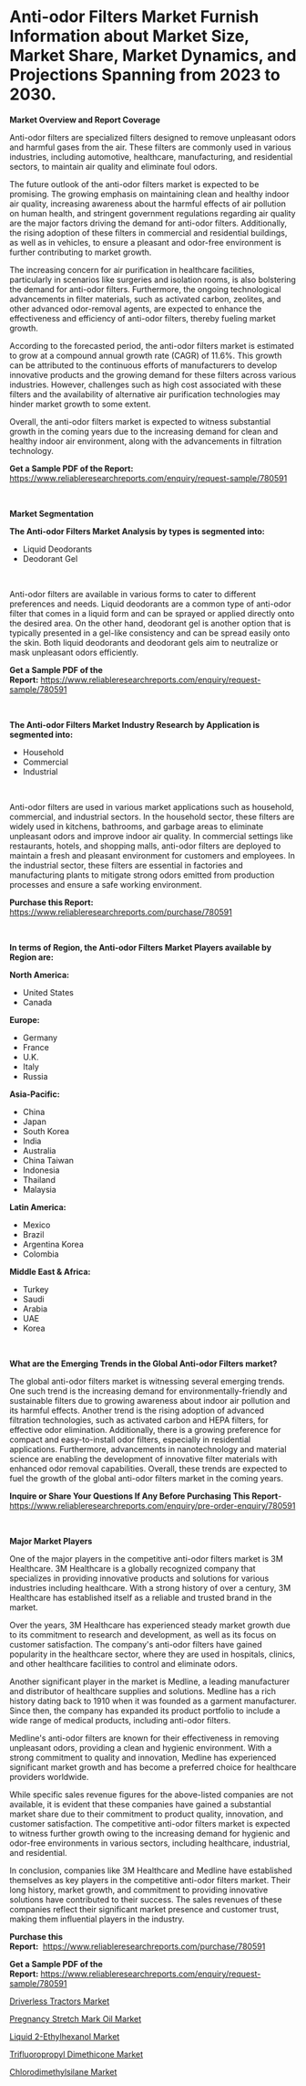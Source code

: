 <p><h1>Anti-odor Filters Market Furnish Information about Market Size, Market Share, Market Dynamics, and Projections Spanning from 2023 to 2030.</h1></p><p><strong>Market Overview and Report Coverage</strong></p>
<p><p>Anti-odor filters are specialized filters designed to remove unpleasant odors and harmful gases from the air. These filters are commonly used in various industries, including automotive, healthcare, manufacturing, and residential sectors, to maintain air quality and eliminate foul odors.</p><p>The future outlook of the anti-odor filters market is expected to be promising. The growing emphasis on maintaining clean and healthy indoor air quality, increasing awareness about the harmful effects of air pollution on human health, and stringent government regulations regarding air quality are the major factors driving the demand for anti-odor filters. Additionally, the rising adoption of these filters in commercial and residential buildings, as well as in vehicles, to ensure a pleasant and odor-free environment is further contributing to market growth.</p><p>The increasing concern for air purification in healthcare facilities, particularly in scenarios like surgeries and isolation rooms, is also bolstering the demand for anti-odor filters. Furthermore, the ongoing technological advancements in filter materials, such as activated carbon, zeolites, and other advanced odor-removal agents, are expected to enhance the effectiveness and efficiency of anti-odor filters, thereby fueling market growth.</p><p>According to the forecasted period, the anti-odor filters market is estimated to grow at a compound annual growth rate (CAGR) of 11.6%. This growth can be attributed to the continuous efforts of manufacturers to develop innovative products and the growing demand for these filters across various industries. However, challenges such as high cost associated with these filters and the availability of alternative air purification technologies may hinder market growth to some extent.</p><p>Overall, the anti-odor filters market is expected to witness substantial growth in the coming years due to the increasing demand for clean and healthy indoor air environment, along with the advancements in filtration technology.</p></p>
<p><strong>Get a Sample PDF of the Report:</strong> <a href="https://www.reliableresearchreports.com/enquiry/request-sample/780591">https://www.reliableresearchreports.com/enquiry/request-sample/780591</a></p>
<p>&nbsp;</p>
<p><strong>Market Segmentation</strong></p>
<p><strong>The Anti-odor Filters Market Analysis by types is segmented into:</strong></p>
<p><ul><li>Liquid Deodorants</li><li>Deodorant Gel</li></ul></p>
<p>&nbsp;</p>
<p><p>Anti-odor filters are available in various forms to cater to different preferences and needs. Liquid deodorants are a common type of anti-odor filter that comes in a liquid form and can be sprayed or applied directly onto the desired area. On the other hand, deodorant gel is another option that is typically presented in a gel-like consistency and can be spread easily onto the skin. Both liquid deodorants and deodorant gels aim to neutralize or mask unpleasant odors efficiently.</p></p>
<p><strong>Get a Sample PDF of the Report:</strong>&nbsp;<a href="https://www.reliableresearchreports.com/enquiry/request-sample/780591">https://www.reliableresearchreports.com/enquiry/request-sample/780591</a></p>
<p>&nbsp;</p>
<p><strong>The Anti-odor Filters Market Industry Research by Application is segmented into:</strong></p>
<p><ul><li>Household</li><li>Commercial</li><li>Industrial</li></ul></p>
<p>&nbsp;</p>
<p><p>Anti-odor filters are used in various market applications such as household, commercial, and industrial sectors. In the household sector, these filters are widely used in kitchens, bathrooms, and garbage areas to eliminate unpleasant odors and improve indoor air quality. In commercial settings like restaurants, hotels, and shopping malls, anti-odor filters are deployed to maintain a fresh and pleasant environment for customers and employees. In the industrial sector, these filters are essential in factories and manufacturing plants to mitigate strong odors emitted from production processes and ensure a safe working environment.</p></p>
<p><strong>Purchase this Report:</strong>&nbsp; <a href="https://www.reliableresearchreports.com/purchase/780591">https://www.reliableresearchreports.com/purchase/780591</a></p>
<p>&nbsp;</p>
<p><strong>In terms of Region, the Anti-odor Filters Market Players available by Region are:</strong></p>
<p>
    <p> <strong> North America: </strong>
        <ul>
            <li>United States</li>
            <li>Canada</li>
        </ul>
        </p> 
    <p> <strong> Europe: </strong>
        <ul>
            <li>Germany</li>
            <li>France</li>
            <li>U.K.</li>
            <li>Italy</li>
            <li>Russia</li>
        </ul>
        </p> 
    <p> <strong> Asia-Pacific: </strong>
        <ul>
            <li>China</li>
            <li>Japan</li>
            <li>South Korea</li>
            <li>India</li>
            <li>Australia</li>
            <li>China Taiwan</li>
            <li>Indonesia</li>
            <li>Thailand</li>
            <li>Malaysia</li>
        </ul>
        </p> 
    <p> <strong> Latin America: </strong>
        <ul>
            <li>Mexico</li>
            <li>Brazil</li>
            <li>Argentina Korea</li>
            <li>Colombia</li>
        </ul>
        </p> 
    <p> <strong> Middle East & Africa: </strong>
        <ul>
            <li>Turkey</li>
            <li>Saudi</li>
            <li>Arabia</li>
            <li>UAE</li>
            <li>Korea</li>
        </ul>
    </p>
    </p>
<p>&nbsp;</p>
<p><strong>What are the Emerging Trends in the Global Anti-odor Filters market?</strong></p>
<p><p>The global anti-odor filters market is witnessing several emerging trends. One such trend is the increasing demand for environmentally-friendly and sustainable filters due to growing awareness about indoor air pollution and its harmful effects. Another trend is the rising adoption of advanced filtration technologies, such as activated carbon and HEPA filters, for effective odor elimination. Additionally, there is a growing preference for compact and easy-to-install odor filters, especially in residential applications. Furthermore, advancements in nanotechnology and material science are enabling the development of innovative filter materials with enhanced odor removal capabilities. Overall, these trends are expected to fuel the growth of the global anti-odor filters market in the coming years.</p></p>
<p><strong>Inquire or Share Your Questions If Any Before Purchasing This Report</strong>- <a href="https://www.reliableresearchreports.com/enquiry/pre-order-enquiry/780591">https://www.reliableresearchreports.com/enquiry/pre-order-enquiry/780591</a></p>
<p>&nbsp;</p>
<p><strong>Major Market Players</strong></p>
<p><p>One of the major players in the competitive anti-odor filters market is 3M Healthcare. 3M Healthcare is a globally recognized company that specializes in providing innovative products and solutions for various industries including healthcare. With a strong history of over a century, 3M Healthcare has established itself as a reliable and trusted brand in the market.</p><p>Over the years, 3M Healthcare has experienced steady market growth due to its commitment to research and development, as well as its focus on customer satisfaction. The company's anti-odor filters have gained popularity in the healthcare sector, where they are used in hospitals, clinics, and other healthcare facilities to control and eliminate odors.</p><p>Another significant player in the market is Medline, a leading manufacturer and distributor of healthcare supplies and solutions. Medline has a rich history dating back to 1910 when it was founded as a garment manufacturer. Since then, the company has expanded its product portfolio to include a wide range of medical products, including anti-odor filters.</p><p>Medline's anti-odor filters are known for their effectiveness in removing unpleasant odors, providing a clean and hygienic environment. With a strong commitment to quality and innovation, Medline has experienced significant market growth and has become a preferred choice for healthcare providers worldwide.</p><p>While specific sales revenue figures for the above-listed companies are not available, it is evident that these companies have gained a substantial market share due to their commitment to product quality, innovation, and customer satisfaction. The competitive anti-odor filters market is expected to witness further growth owing to the increasing demand for hygienic and odor-free environments in various sectors, including healthcare, industrial, and residential.</p><p>In conclusion, companies like 3M Healthcare and Medline have established themselves as key players in the competitive anti-odor filters market. Their long history, market growth, and commitment to providing innovative solutions have contributed to their success. The sales revenues of these companies reflect their significant market presence and customer trust, making them influential players in the industry.</p></p>
<p><strong>Purchase this Report:</strong>&nbsp;&nbsp;<a href="https://www.reliableresearchreports.com/purchase/780591">https://www.reliableresearchreports.com/purchase/780591</a></p>
<p></p>
<p><strong>Get a Sample PDF of the Report:</strong>&nbsp;<a href="https://www.reliableresearchreports.com/enquiry/request-sample/780591">https://www.reliableresearchreports.com/enquiry/request-sample/780591</a></p>
<p><p><a href="https://medium.com/@dellkoepp/driverless-tractors-market-report-reveals-the-latest-trends-and-growth-opportunities-of-this-market-597b9e711171">Driverless Tractors Market</a></p><p><a href="https://medium.com/@randyhuel1989/pregnancy-stretch-mark-oil-market-the-key-to-successful-business-strategy-forecast-till-2030-3c9d2e3baece">Pregnancy Stretch Mark Oil Market</a></p><p><a href="https://www.linkedin.com/pulse/liquid-2-ethylhexanol-market-challenges-opportunities-growth/">Liquid 2-Ethylhexanol Market</a></p><p><a href="https://www.linkedin.com/pulse/trifluoropropyl-dimethicone-market-research-report-provides/">Trifluoropropyl Dimethicone Market</a></p><p><a href="https://www.linkedin.com/pulse/chlorodimethylsilane-market-share-amp-new-trends-analysis/">Chlorodimethylsilane Market</a></p></p>